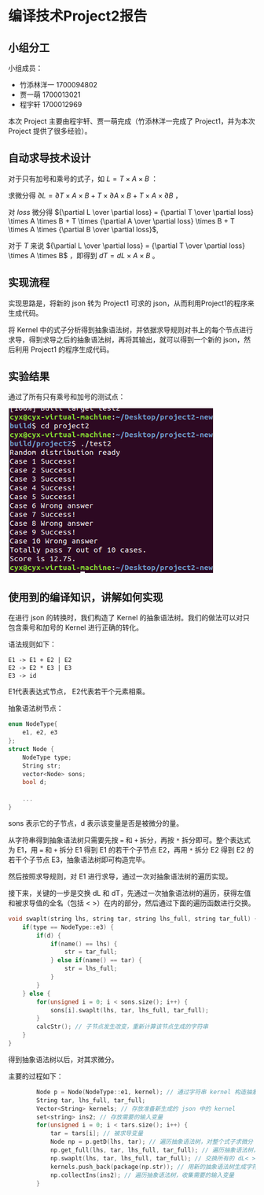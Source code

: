 # 编译技术Project2报告

## 小组分工

小组成员：

- 竹添林洋一 1700094802
- 贾一萌 1700013021
- 程宇轩 1700012969

本次 Project 主要由程宇轩、贾一萌完成（竹添林洋一完成了 Project1，并为本次 Project 提供了很多经验）。

## 自动求导技术设计

对于只有加号和乘号的式子，如 $L = T \times A \times B$ ：

求微分得 $\partial L = \partial T \times A \times B + T \times \partial A \times  B + T \times A \times \partial B$ ，

对 $loss$ 微分得  ${\partial L \over \partial loss} = {\partial T \over \partial loss} \times A \times B + T \times {\partial A \over \partial loss} \times B + T \times A \times {\partial B \over \partial loss}$,

对于 $T$ 来说 ${\partial L \over \partial loss} = {\partial T \over \partial loss} \times A \times B$ ，即得到 $dT = dL \times A \times B$ 。

## 实现流程

实现思路是，将新的 json 转为 Project1 可求的 json，从而利用Project1的程序来生成代码。

将 Kernel 中的式子分析得到抽象语法树，并依据求导规则对书上的每个节点进行求导，得到求导之后的抽象语法树，再将其输出，就可以得到一个新的 json，然后利用 Project1 的程序生成代码。

## 实验结果

通过了所有只有乘号和加号的测试点：

![image-20200621172534319](readme.assets/image-20200621172534319.png)

## 使用到的编译知识，讲解如何实现

在进行 json 的转换时，我们构造了 Kernel 的抽象语法树。我们的做法可以对只包含乘号和加号的 Kernel 进行正确的转化。

语法规则如下：

```
E1 -> E1 + E2 | E2
E2 -> E2 * E3 | E3
E3 -> id
```

E1代表表达式节点， E2代表若干个元素相乘。

抽象语法树节点：

```c++
enum NodeType{
    e1, e2, e3
};
struct Node {
    NodeType type;
    String str;
    vector<Node> sons;
    bool d;
    
    ...
}
```

sons 表示它的子节点，d 表示该变量是否是被微分的量。

从字符串得到抽象语法树只需要先按 `=` 和 `+` 拆分，再按 `*` 拆分即可。整个表达式为 E1，用 `=` 和 `+` 拆分 E1 得到 E1 的若干个子节点 E2，再用 `*` 拆分 E2 得到 E2 的若干个子节点 E3，抽象语法树即可构造完毕。

然后按照求导规则，对 E1 进行求导，通过一次对抽象语法树的遍历实现。

接下来，关键的一步是交换 dL 和 dT，先通过一次抽象语法树的遍历，获得左值和被求导值的全名（包括 < >）在内的部分，然后通过下面的遍历函数进行交换。

```c++
void swaplt(string lhs, string tar, string lhs_full, string tar_full) {
    if(type == NodeType::e3) {
        if(d) { 
            if(name() == lhs) {
                str = tar_full;
            } else if(name() == tar) {
                str = lhs_full;
            }
        }
    } else {
        for(unsigned i = 0; i < sons.size(); i++) {
            sons[i].swaplt(lhs, tar, lhs_full, tar_full);
        }
        calcStr(); // 子节点发生改变，重新计算该节点生成的字符串
    }
}
```

得到抽象语法树以后，对其求微分。

主要的过程如下：

```c++
        Node p = Node(NodeType::e1, kernel); // 通过字符串 kernel 构造抽象语法树，p为根节点
        String tar, lhs_full, tar_full;
        Vector<String> kernels; // 存放准备新生成的 json 中的 kernel
        set<string> ins2; // 存放需要的输入变量
        for(unsigned i = 0; i < tars.size(); i++) {
        	tar = tars[i]; // 被求导变量
			Node np = p.getD(lhs, tar); // 遍历抽象语法树，对整个式子求微分
			np.get_full(lhs, tar, lhs_full, tar_full); // 遍历抽象语法树，找到左值和被求导值的全称
			np.swaplt(lhs, tar, lhs_full, tar_full); // 交换所有的 dL< > 和 dT < >
			kernels.push_back(package(np.str)); // 用新的抽象语法树生成字符串，输出到新的 json 中
        	np.collectIns(ins2); // 遍历抽象语法树，收集需要的输入变量
		}
```

